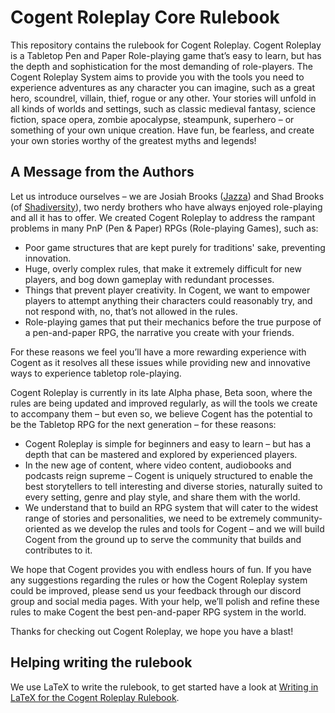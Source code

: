 # Cogent Roleplay Core Rulebook

This repository contains the rulebook for Cogent Roleplay. Cogent Roleplay is a Tabletop Pen and Paper Role-playing game that’s easy to learn, but has the depth and sophistication for the most demanding of role-players. The Cogent Roleplay System aims to provide you with the tools you need to experience adventures as any character you can imagine, such as a great hero, scoundrel, villain, thief, rogue or any other. Your stories will unfold in all kinds of worlds and settings, such as classic medieval fantasy, science fiction, space opera, zombie apocalypse, steampunk, superhero – or something of your own unique creation. Have fun, be fearless, and create your own stories worthy of the greatest myths and legends!

## A Message from the Authors

Let us introduce ourselves – we are Josiah Brooks ([Jazza](https://www.youtube.com/channel/UCHu2KNu6TtJ0p4hpSW7Yv7Q)) and Shad Brooks (of [Shadiversity](https://www.youtube.com/channel/UCkmMACUKpQeIxN9D9ARli1Q)), two nerdy brothers who have always enjoyed role-playing and all it has to offer. We created Cogent Roleplay to address the rampant problems in many PnP (Pen & Paper) RPGs (Role-playing Games), such as:



* Poor game structures that are kept purely for traditions' sake, preventing innovation.
* Huge, overly complex rules, that make it extremely difficult for new players, and bog down gameplay with redundant processes.
* Things that prevent player creativity. In Cogent, we want to empower players to attempt anything their characters could reasonably try, and not respond with, no, that’s not allowed in the rules.
* Role-playing games that put their mechanics before the true purpose of a pen-and-paper RPG, the narrative you create with your friends.

For these reasons we feel you’ll have a more rewarding experience with Cogent as it resolves all these issues while providing new and innovative ways to experience tabletop role-playing.

Cogent Roleplay is currently in its late Alpha phase, Beta soon, where the rules are being updated and improved regularly, as will the tools we create to accompany them – but even so, we believe Cogent has the potential to be the Tabletop RPG for the next generation – for these reasons:



* Cogent Roleplay is simple for beginners and easy to learn – but has a depth that can be mastered and explored by experienced players.
* In the new age of content, where video content, audiobooks and podcasts reign supreme – Cogent is uniquely structured to enable the best storytellers to tell interesting and diverse stories, naturally suited to every setting, genre and play style, and share them with the world.
* We understand that to build an RPG system that will cater to the widest range of stories and personalities, we need to be extremely community-oriented as we develop the rules and tools for Cogent – and we will build Cogent from the ground up to serve the community that builds and contributes to it.

We hope that Cogent provides you with endless hours of fun. If you have any suggestions regarding the rules or how the Cogent Roleplay system could be improved, please send us your feedback through our discord group and social media pages. With your help, we’ll polish and refine these rules to make Cogent the best pen-and-paper RPG system in the world.

Thanks for checking out Cogent Roleplay, we hope you have a blast!

## Helping writing the rulebook
We use LaTeX to write the rulebook, to get started have a look at [Writing in LaTeX for the Cogent Roleplay Rulebook](https://github.com/Ed-Silver/CogentRoleplay-Core/blob/main/getting_started_writing_with_latex.md).